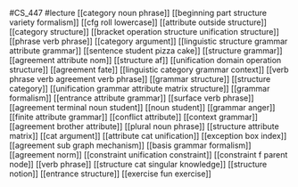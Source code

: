 #CS_447
#lecture
[[category noun phrase]]
[[beginning part structure variety formalism]]
[[cfg roll lowercase]]
[[attribute outside structure]]
[[category structure]]
[[bracket operation structure unification structure]]
[[phrase verb phrase]]
[[category argument]]
[[linguistic structure grammar attribute grammar]]
[[sentence student pizza cake]]
[[structure grammar]]
[[agreement attribute nom]]
[[structure af]]
[[unification domain operation structure]]
[[agreement fate]]
[[linguistic category grammar context]]
[[verb phrase verb agreement verb phrase]]
[[grammar structure]]
[[structure category]]
[[unification grammar attribute matrix structure]]
[[grammar formalism]]
[[entrance attribute grammar]]
[[surface verb phrase]]
[[agreement terminal noun student]]
[[noun student]]
[[grammar anger]]
[[finite attribute grammar]]
[[conflict attribute]]
[[context grammar]]
[[agreement brother attribute]]
[[plural noun phrase]]
[[structure attribute matrix]]
[[cat argument]]
[[attribute cat unification]]
[[exception box index]]
[[agreement sub graph mechanism]]
[[basis grammar formalism]]
[[agreement norm]]
[[constraint unification constraint]]
[[constraint f parent node]]
[[verb phrase]]
[[structure cat singular knowledge]]
[[structure notion]]
[[entrance structure]]
[[exercise fun exercise]]
